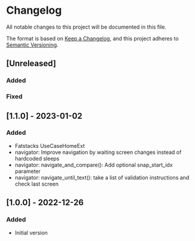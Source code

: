 # Changelog

All notable changes to this project will be documented in this file.

The format is based on [Keep a Changelog](https://keepachangelog.com/en/1.0.0/),
and this project adheres to [Semantic Versioning](https://semver.org/spec/v2.0.0.html).

## [Unreleased]

### Added

### Fixed


## [1.1.0] - 2023-01-02

### Added

- Fatstacks UseCaseHomeExt
- navigator: Improve navigation by waiting screen changes instead of hardcoded sleeps
- navigator: navigate_and_compare(): Add optional snap_start_idx parameter
- navigator: navigate_until_text(): take a list of validation instructions and check last screen


## [1.0.0] - 2022-12-26

### Added

- Initial version
